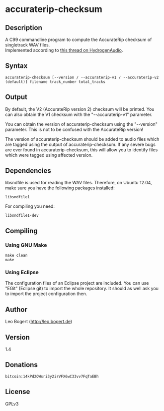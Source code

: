# accuraterip-checksum

## Description
A C99 commandline program to compute the AccurateRip checksum of singletrack WAV files.  
Implemented according to [this thread on HydrogenAudio](http://www.hydrogenaudio.org/forums/index.php?showtopic=97603).

## Syntax
	accuraterip-checksum [--version / --accuraterip-v1 / --accuraterip-v2 (default)] filename track_number total_tracks

## Output
By default, the V2 (AccurateRip version 2) checksum will be printed.
You can also obtain the V1 checksum with the "--accuraterip-v1" parameter.

You can obtain the version of accuraterip-checksum using the "--version" parameter. This is not to be confused with the AccurateRip version!

The version of accuraterip-checksum should be added to audio files which are tagged using the output of accuraterip-checksum. If any severe bugs are ever found in accuraterip-checksum, this will allow you to identify files which were tagged using affected version.

## Dependencies
libsndfile is used for reading the WAV files.
Therefore, on Ubuntu 12.04, make sure you have the following packages installed:

	libsndfile1

For compiling you need:

	libsndfile1-dev

## Compiling

### Using GNU Make
```shell
make clean
make
```

### Using Eclipse
The configuration files of an Eclipse project are included.
You can use "EGit" (Eclipse git) to import the whole repository.
It should as well ask you to import the project configuration then.

## Author
Leo Bogert (http://leo.bogert.de)

## Version
1.4

## Donations
	bitcoin:14kPd2QWsri3y2irVFX6wC33vv7FqTaEBh

## License
GPLv3
